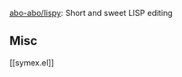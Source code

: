 

[abo-abo/lispy](https://github.com/abo-abo/lispy): Short and sweet LISP editing






## Misc

[[symex.el]]
